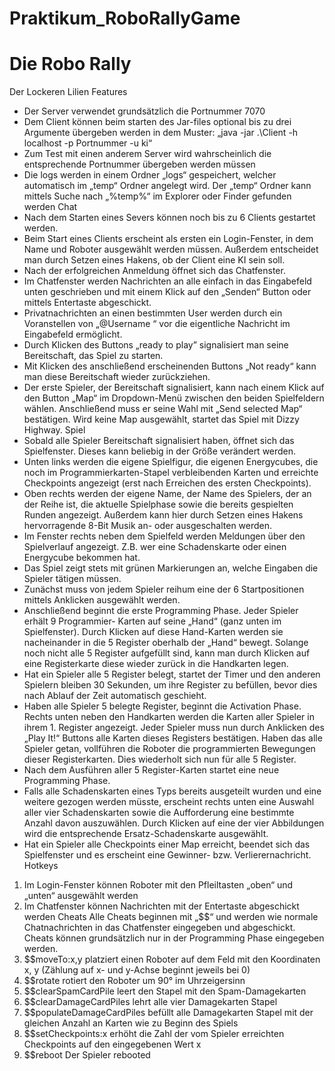 # Praktikum_RoboRallyGame
# Die Robo Rally
Der Lockeren Lilien
Features
- Der Server verwendet grundsätzlich die Portnummer 7070
- Dem Client können beim starten des Jar-files optional bis zu drei Argumente übergeben werden in dem Muster: „java -jar .\Client -h localhost -p Portnummer -u ki“
- Zum Test mit einen anderem Server wird wahrscheinlich die entsprechende Portnummer übergeben werden müssen
- Die logs werden in einem Ordner „logs“ gespeichert, welcher automatisch im „temp“ Ordner angelegt wird. Der „temp“ Ordner kann mittels Suche nach „%temp%“ im Explorer oder Finder gefunden werden
Chat
- Nach dem Starten eines Severs können noch bis zu 6 Clients gestartet werden.
- Beim Start eines Clients erscheint als ersten ein Login-Fenster, in dem Name und Roboter ausgewählt werden müssen. Außerdem entscheidet man durch Setzen eines Hakens, ob der Client eine KI sein soll.
- Nach der erfolgreichen Anmeldung öffnet sich das Chatfenster.
- Im Chatfenster werden Nachrichten an alle einfach in das Eingabefeld unten geschrieben und mit einem Klick auf den „Senden“ Button oder mittels Entertaste abgeschickt.
- Privatnachrichten an einen bestimmten User werden durch ein Voranstellen von „@Username “ vor die eigentliche Nachricht im Eingabefeld ermöglicht.
- Durch Klicken des Buttons „ready to play” signalisiert man seine Bereitschaft, das Spiel zu starten.
- Mit Klicken des anschließend erscheinenden Buttons „Not ready“ kann man diese Bereitschaft wieder zurückziehen.
- Der erste Spieler, der Bereitschaft signalisiert, kann nach einem Klick auf den Button „Map“ im Dropdown-Menü zwischen den beiden Spielfeldern wählen. Anschließend muss er seine Wahl mit „Send selected Map“ bestätigen. Wird keine Map ausgewählt, startet das Spiel mit Dizzy Highway.
Spiel
- Sobald alle Spieler Bereitschaft signalisiert haben, öffnet sich das Spielfenster. Dieses kann beliebig in der Größe verändert werden.
- Unten links werden die eigene Spielfigur, die eigenen Energycubes, die noch im Programmierkarten-Stapel verbleibenden Karten und erreichte Checkpoints angezeigt (erst nach Erreichen des ersten Checkpoints).
- Oben rechts werden der eigene Name, der Name des Spielers, der an der Reihe ist, die aktuelle Spielphase sowie die bereits gespielten Runden angezeigt. Außerdem kann hier durch Setzen eines Hakens hervorragende 8-Bit Musik an- oder ausgeschalten werden.
- Im Fenster rechts neben dem Spielfeld werden Meldungen über den Spielverlauf angezeigt. Z.B. wer eine Schadenskarte oder einen Energycube bekommen hat.
- Das Spiel zeigt stets mit grünen Markierungen an, welche Eingaben die Spieler tätigen müssen.
- Zunächst muss von jedem Spieler reihum eine der 6 Startpositionen mittels Anklicken ausgewählt werden.
- Anschließend beginnt die erste Programming Phase. Jeder Spieler erhält 9 Programmier-
Karten auf seine „Hand“ (ganz unten im Spielfenster). Durch Klicken auf diese Hand-Karten
werden sie nacheinander in die 5 Register oberhalb der „Hand“ bewegt. Solange noch nicht
alle 5 Register aufgefüllt sind, kann man durch Klicken auf eine Registerkarte diese wieder
zurück in die Handkarten legen.
- Hat ein Spieler alle 5 Register belegt, startet der Timer und den anderen Spielern bleiben 30
Sekunden, um ihre Register zu befüllen, bevor dies nach Ablauf der Zeit automatisch geschieht.
- Haben alle Spieler 5 belegte Register, beginnt die Activation Phase. Rechts unten neben den
Handkarten werden die Karten aller Spieler in ihrem 1. Register angezeigt. Jeder Spieler muss
nun durch Anklicken des „Play It!“ Buttons alle Karten dieses Registers bestätigen. Haben das
alle Spieler getan, vollführen die Roboter die programmierten Bewegungen dieser
Registerkarten. Dies wiederholt sich nun für alle 5 Register.
- Nach dem Ausführen aller 5 Register-Karten startet eine neue Programming Phase.
- Falls alle Schadenskarten eines Typs bereits ausgeteilt wurden und eine weitere gezogen
werden müsste, erscheint rechts unten eine Auswahl aller vier Schadenskarten sowie die
Aufforderung eine bestimmte Anzahl davon auszuwählen. Durch Klicken auf eine der vier
Abbildungen wird die entsprechende Ersatz-Schadenskarte ausgewählt.
- Hat ein Spieler alle Checkpoints einer Map erreicht, beendet sich das Spielfenster und es
erscheint eine Gewinner- bzw. Verlierernachricht.
Hotkeys
1. Im Login-Fenster können Roboter mit den Pfleiltasten „oben“ und „unten“ ausgewählt werden
2. Im Chatfenster können Nachrichten mit der Entertaste abgeschickt werden
Cheats
Alle Cheats beginnen mit „$$“ und werden wie normale Chatnachrichten in das Chatfenster
eingegeben und abgeschickt. Cheats können grundsätzlich nur in der Programming Phase eingegeben
werden.
1. $$moveTo:x,y platziert einen Roboter auf dem Feld mit den Koordinaten
x, y (Zählung auf x- und y-Achse beginnt jeweils bei 0)
2. $$rotate rotiert den Roboter um 90° im Uhrzeigersinn
3. $$clearSpamCardPile leert den Stapel mit den Spam-Damagekarten
4. $$clearDamageCardPiles lehrt alle vier Damagekarten Stapel
5. $$populateDamageCardPiles befüllt alle Damagekarten Stapel mit der gleichen Anzahl an
Karten wie zu Beginn des Spiels
6. $$setCheckpoints:x erhöht die Zahl der vom Spieler erreichten Checkpoints auf
den eingegebenen Wert x
7. $$reboot Der Spieler rebooted
